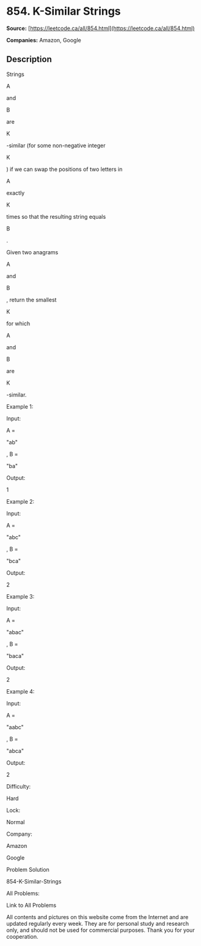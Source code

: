 # 854. K-Similar Strings

**Source:** [https://leetcode.ca/all/854.html](https://leetcode.ca/all/854.html)

**Companies:** Amazon, Google

## Description

Strings

A

and

B

are

K

-similar (for some
        non-negative integer

K

) if we can swap the positions of two letters in

A

exactly

K

times so that the resulting string equals

B

.

Given two anagrams

A

and

B

, return the smallest

K

for
        which

A

and

B

are

K

-similar.

Example 1:

Input:

A =

"ab"

, B =

"ba"

Output:

1

Example 2:

Input:

A =

"abc"

, B =

"bca"

Output:

2

Example 3:

Input:

A =

"abac"

, B =

"baca"

Output:

2

Example 4:

Input:

A =

"aabc"

, B =

"abca"

Output:

2

Difficulty:

Hard

Lock:

Normal

Company:

Amazon

Google

Problem Solution

854-K-Similar-Strings

All Problems:

Link to All Problems

All contents and pictures on this website come from the Internet and are updated regularly every week. They are for personal study and research only, and should not be used for commercial purposes. Thank you for your cooperation.


